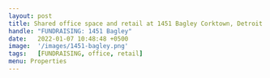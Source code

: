 ```yaml
---
layout: post
title: Shared office space and retail at 1451 Bagley Corktown, Detroit
handle: "FUNDRAISING: 1451 Bagley"
date:   2022-01-07 10:48:48 +0500
image:  '/images/1451-bagley.png'
tags:   [FUNDRAISING, office, retail]
menu: Properties
---
```

